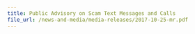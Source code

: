 ```yaml
---
title: Public Advisory on Scam Text Messages and Calls 
file_url: /news-and-media/media-releases/2017-10-25-mr.pdf
---
```

